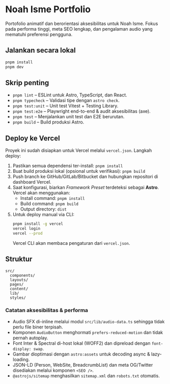 # Noah Isme Portfolio

Portofolio animatif dan berorientasi aksesibilitas untuk Noah Isme. Fokus pada performa tinggi, meta SEO lengkap, dan pengalaman audio yang mematuhi preferensi pengguna.

## Jalankan secara lokal

```bash
pnpm install
pnpm dev
```

## Skrip penting

- `pnpm lint` – ESLint untuk Astro, TypeScript, dan React.
- `pnpm typecheck` – Validasi tipe dengan `astro check`.
- `pnpm test:unit` – Unit test Vitest + Testing Library.
- `pnpm test:e2e` – Playwright end-to-end & audit aksesibilitas (axe).
- `pnpm test` – Menjalankan unit test dan E2E berurutan.
- `pnpm build` – Build produksi Astro.

## Deploy ke Vercel

Proyek ini sudah disiapkan untuk Vercel melalui `vercel.json`. Langkah deploy:

1. Pastikan semua dependensi ter-install: `pnpm install`
2. Buat build produksi lokal (opsional untuk verifikasi): `pnpm build`
3. Push branch ke GitHub/GitLab/Bitbucket dan hubungkan repositori di dashboard Vercel.
4. Saat konfigurasi, biarkan _Framework Preset_ terdeteksi sebagai **Astro**. Vercel akan menggunakan:
   - Install command: `pnpm install`
   - Build command: `pnpm build`
   - Output directory: `dist`
5. Untuk deploy manual via CLI:
   ```bash
   pnpm install -g vercel
   vercel login
   vercel --prod
   ```
   Vercel CLI akan membaca pengaturan dari `vercel.json`.

## Struktur

```
src/
  components/
  layouts/
  pages/
  content/
  lib/
  styles/
```

### Catatan aksesibilitas & performa

- Audio SFX di-inline melalui modul `src/lib/audio-data.ts` sehingga tidak perlu file biner terpisah.
- Komponen `AudioButton` menghormati `prefers-reduced-motion` dan tidak pernah autoplay.
- Font Inter & Spectral di-host lokal (WOFF2) dan dipreload dengan `font-display: swap`.
- Gambar dioptimasi dengan `astro:assets` untuk decoding async & lazy-loading.
- JSON-LD (Person, WebSite, BreadcrumbList) dan meta OG/Twitter disediakan melalui komponen `<SEO />`.
- `@astrojs/sitemap` menghasilkan `sitemap.xml` dan `robots.txt` otomatis.
